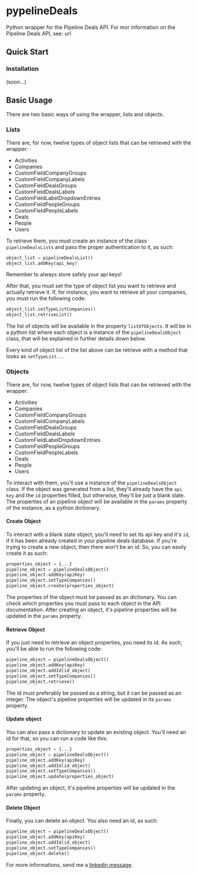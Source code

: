 # pypelineDeals

Python wrapper for the Pipeline Deals API. For mor information on the Pipeline Deals API, see: url

## Quick Start

### Installation

(soon...)

## Basic Usage

There are two basic ways of using the wrapper, lists and objects.

### Lists

There are, for now, twelve types of object lists that can be retrieved with the wrapper:

- Activities
- Companies
- CustomFieldCompanyGroups
- CustomFieldCompanyLabels
- CustomFieldDealsGroups
- CustomFieldDealsLabels
- CustomFieldLabelDropdownEntries
- CustomFieldPeopleGroups
- CustomFieldPeopleLabels
- Deals
- People
- Users

To retrieve them, you must create an instance of the class `pipelineDealsLists` and pass the proper authentication to it, as such:

```python
object_list = pipelineDealsList()
object_list.addKey(api_key)
```

Remember to always store safely your api keys!

After that, you must set the type of object list you want to retrieve and actually retrieve it. If, for instance, you want to retrieve all your companies, you must run the following code:

```python
object_list.setTypeListCompanies()
object_list.retriveList()
```

The list of objects will be available in the property `listOfObjects`. It will be in a python list where each object is a instance of the `pipelineDealsObject` class, that will be explained in further details down below.

Every kind of object list of the list above can be retrieve with a method that looks as `setTypeList...`

### Objects

There are, for now, twelve types of object lists that can be retrieved with the wrapper:

- Activities
- Companies
- CustomFieldCompanyGroups
- CustomFieldCompanyLabels
- CustomFieldDealsGroups
- CustomFieldDealsLabels
- CustomFieldLabelDropdownEntries
- CustomFieldPeopleGroups
- CustomFieldPeopleLabels
- Deals
- People
- Users

To interact with them, you'll use a instance of the `pipelineDealsObject` class. If the object was generated from a list, they'll already have the `api key` and the `id` properties filled, but otherwise, they'll be just a blank slate. The properties of an pipeline object will be available in the `params` property of the instance, as a python dictionary. 

#### Create Object

To interact with a blank slate object, you'll need to set its api key and it's `id`, if it has been already created in your pipeline deals database. If you're trying to create a new object, then there won't be an id. So, you can easily create it as such:

```python
properties_object = {...}
pipeline_object = pipelineDealsObject()
pipeline_object.addKey(apiKey)
pipeline_object.setTypeCompanies()
pipeline_object.create(properties_object)
```

The properties of the object must be passed as an dictionary. You can check which properties you must pass to each object in the API documentation. After creating an object, it's pipeline properties will be updated in the `params` property.

#### Retrieve Object

If you just need to retrieve an object properties, you need its id. As such, you'll be able to run the following code:

```python
pipeline_object = pipelineDealsObject()
pipeline_object.addKey(apiKey)
pipeline_object.addId(id_object)
pipeline_object.setTypeCompanies()
pipeline_object.retrieve()
```

The id must preferably be passed as a string, but it can be passed as an integer. The object's pipeline properties will be updated in its `params` property.

#### Update object

You can also pass a dictionary to update an existing object. You'll need an id for that, so you can run a code like this:

```python
properties_object = {...}
pipeline_object = pipelineDealsObject()
pipeline_object.addKey(apiKey)
pipeline_object.addId(id_object)
pipeline_object.setTypeCompanies()
pipeline_object.update(properties_object)
```

After updating an object, it's pipeline properties will be updated in the `params` property.

#### Delete Object

Finally, you can delete an object. You also need an id, as such:

```python
pipeline_object = pipelineDealsObject()
pipeline_object.addKey(apiKey)
pipeline_object.addId(id_object)
pipeline_object.setTypeCompanies()
pipeline_object.delete()
```

For more informations, send me a [linkedin message](https://www.linkedin.com/in/celso-mattheus/).